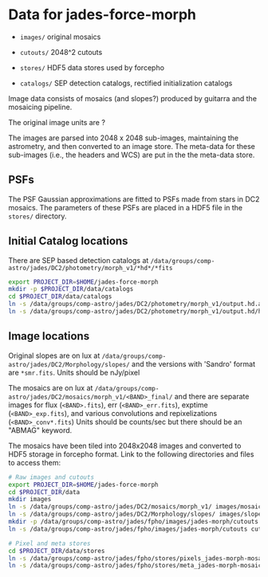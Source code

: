 Data for jades-force-morph
===============

* `images/` original mosaics

* `cutouts/` 2048^2 cutouts

* `stores/` HDF5 data stores used by forcepho

* `catalogs/` SEP detection catalogs, rectified initialization catalogs

Image data consists of mosaics (and slopes?) produced by guitarra and the mosaicing pipeline.

The original image units are ?

The images are parsed into 2048 x 2048 sub-images, maintaining the astrometry,
and then converted to an image store. The meta-data for these sub-images (i.e., the
headers and WCS) are put in the the meta-data store.

PSFs
----

The PSF Gaussian approximations are fitted to PSFs made from stars in DC2 mosaics.  The parameters of these PSFs are placed in a HDF5 file in the `stores/` directory.


Initial Catalog locations
-------------------------

There are SEP based detection catalogs at
`/data/groups/comp-astro/jades/DC2/photometry/morph_v1/*hd*/*fits`

```sh
export PROJECT_DIR=$HOME/jades-force-morph
mkdir -p $PROJECT_DIR/data/catalogs
cd $PROJECT_DIR/data/catalogs
ln -s /data/groups/comp-astro/jades/DC2/photometry/morph_v1/output.hd.all/hd_all.cat.fits hd_all.cat.fits
ln -s /data/groups/comp-astro/jades/DC2/photometry/morph_v1/output.hd/hd.cat.fits hd.cat.fits
```

Image locations
--------------

Original slopes are on lux at
`/data/groups/comp-astro/jades/DC2/Morphology/slopes/`
and the versions with 'Sandro' format are `*smr.fits`.
Units should be nJy/pixel

The mosaics are on lux at
`/data/groups/comp-astro/jades/DC2/mosaics/morph_v1/<BAND>_final/`
and there are separate images for flux (`<BAND>.fits`), err (`<BAND>_err.fits`), exptime (`<BAND>_exp.fits`), and various convolutions and repixelizations (`<BAND>_conv*.fits`)
Units should be counts/sec but there should be an "ABMAG" keyword.

The mosaics have been tiled into 2048x2048 images and converted to HDF5 storage in forcepho format.  Link to the following directories and files to access them:

```sh
# Raw images and cutouts
export PROJECT_DIR=$HOME/jades-force-morph
cd $PROJECT_DIR/data
mkdir images
ln -s /data/groups/comp-astro/jades/DC2/mosaics/morph_v1/ images/mosaics
ln -s /data/groups/comp-astro/jades/DC2/Morphology/slopes/ images/slopes
mkdir -p /data/groups/comp-astro/jades/fpho/images/jades-morph/cutouts
ln -s /data/groups/comp-astro/jades/fpho/images/jades-morph/cutouts cutouts

# Pixel and meta stores
cd $PROJECT_DIR/data/stores
ln -s /data/groups/comp-astro/jades/fpho/stores/pixels_jades-morph-mosaic.h5 pixels_jades-morph-mosaic.h5
ln -s /data/groups/comp-astro/jades/fpho/stores/meta_jades-morph-mosaic.json meta_jades-morph-mosaic.json
```
